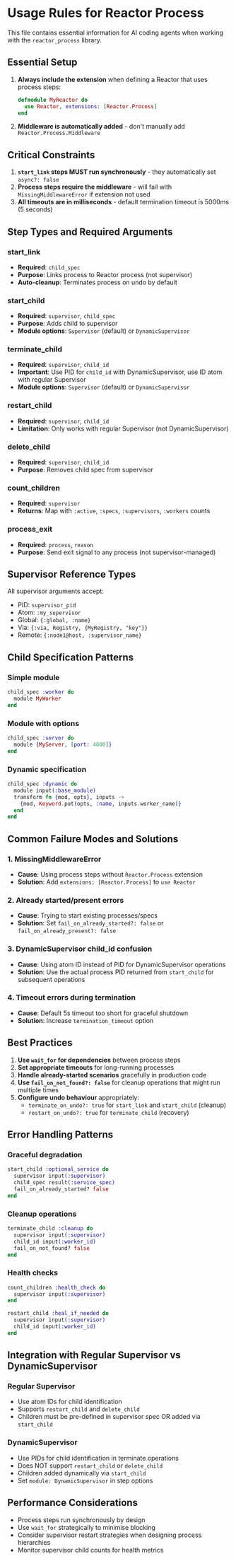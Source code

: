 <!--
SPDX-FileCopyrightText: 2025 James Harton
SPDX-FileCopyrightText: 2025 reactor_process contributors <https://github.com/ash-project/reactor_process/graphs.contributors>

SPDX-License-Identifier: MIT
-->

# Usage Rules for Reactor Process

This file contains essential information for AI coding agents when working with the `reactor_process` library.

## Essential Setup

1. **Always include the extension** when defining a Reactor that uses process steps:
   ```elixir
   defmodule MyReactor do
     use Reactor, extensions: [Reactor.Process]
   end
   ```

2. **Middleware is automatically added** - don't manually add `Reactor.Process.Middleware`

## Critical Constraints

1. **`start_link` steps MUST run synchronously** - they automatically set `async?: false`
2. **Process steps require the middleware** - will fail with `MissingMiddlewareError` if extension not used
3. **All timeouts are in milliseconds** - default termination timeout is 5000ms (5 seconds)

## Step Types and Required Arguments

### start_link
- **Required**: `child_spec` 
- **Purpose**: Links process to Reactor process (not supervisor)
- **Auto-cleanup**: Terminates process on undo by default

### start_child  
- **Required**: `supervisor`, `child_spec`
- **Purpose**: Adds child to supervisor
- **Module options**: `Supervisor` (default) or `DynamicSupervisor`

### terminate_child
- **Required**: `supervisor`, `child_id`
- **Important**: Use PID for `child_id` with DynamicSupervisor, use ID atom with regular Supervisor
- **Module options**: `Supervisor` (default) or `DynamicSupervisor`

### restart_child
- **Required**: `supervisor`, `child_id`
- **Limitation**: Only works with regular Supervisor (not DynamicSupervisor)

### delete_child
- **Required**: `supervisor`, `child_id`
- **Purpose**: Removes child spec from supervisor

### count_children
- **Required**: `supervisor`
- **Returns**: Map with `:active`, `:specs`, `:supervisors`, `:workers` counts

### process_exit
- **Required**: `process`, `reason`
- **Purpose**: Send exit signal to any process (not supervisor-managed)

## Supervisor Reference Types

All supervisor arguments accept:
- PID: `supervisor_pid`
- Atom: `:my_supervisor` 
- Global: `{:global, :name}`
- Via: `{:via, Registry, {MyRegistry, "key"}}`
- Remote: `{:node1@host, :supervisor_name}`

## Child Specification Patterns

### Simple module
```elixir
child_spec :worker do
  module MyWorker
end
```

### Module with options
```elixir
child_spec :server do
  module {MyServer, [port: 4000]}
end
```

### Dynamic specification
```elixir
child_spec :dynamic do
  module input(:base_module)
  transform fn {mod, opts}, inputs ->
    {mod, Keyword.put(opts, :name, inputs.worker_name)}
  end
end
```

## Common Failure Modes and Solutions

### 1. MissingMiddlewareError
- **Cause**: Using process steps without `Reactor.Process` extension
- **Solution**: Add `extensions: [Reactor.Process]` to `use Reactor`

### 2. Already started/present errors
- **Cause**: Trying to start existing processes/specs
- **Solution**: Set `fail_on_already_started?: false` or `fail_on_already_present?: false`

### 3. DynamicSupervisor child_id confusion
- **Cause**: Using atom ID instead of PID for DynamicSupervisor operations
- **Solution**: Use the actual process PID returned from `start_child` for subsequent operations

### 4. Timeout errors during termination
- **Cause**: Default 5s timeout too short for graceful shutdown
- **Solution**: Increase `termination_timeout` option

## Best Practices

1. **Use `wait_for` for dependencies** between process steps
2. **Set appropriate timeouts** for long-running processes  
3. **Handle already-started scenarios** gracefully in production code
4. **Use `fail_on_not_found?: false`** for cleanup operations that might run multiple times
5. **Configure undo behaviour** appropriately:
   - `terminate_on_undo?: true` for `start_link` and `start_child` (cleanup)
   - `restart_on_undo?: true` for `terminate_child` (recovery)

## Error Handling Patterns

### Graceful degradation
```elixir
start_child :optional_service do
  supervisor input(:supervisor)
  child_spec result(:service_spec)
  fail_on_already_started? false
end
```

### Cleanup operations
```elixir
terminate_child :cleanup do
  supervisor input(:supervisor)
  child_id input(:worker_id)
  fail_on_not_found? false
end
```

### Health checks
```elixir
count_children :health_check do
  supervisor input(:supervisor)
end

restart_child :heal_if_needed do
  supervisor input(:supervisor)
  child_id input(:worker_id)
end
```

## Integration with Regular Supervisor vs DynamicSupervisor

### Regular Supervisor
- Use atom IDs for child identification
- Supports `restart_child` and `delete_child`
- Children must be pre-defined in supervisor spec OR added via `start_child`

### DynamicSupervisor  
- Use PIDs for child identification in terminate operations
- Does NOT support `restart_child` or `delete_child`
- Children added dynamically via `start_child`
- Set `module: DynamicSupervisor` in step options

## Performance Considerations

- Process steps run synchronously by design
- Use `wait_for` strategically to minimise blocking  
- Consider supervisor restart strategies when designing process hierarchies
- Monitor supervisor child counts for health metrics
